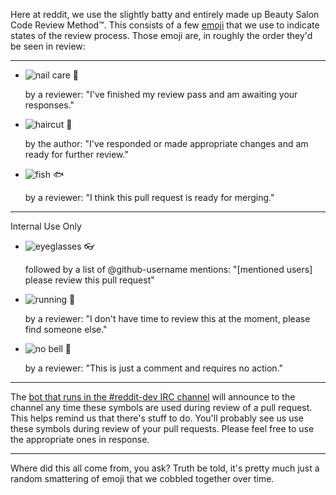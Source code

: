 Here at reddit, we use the slightly batty and entirely made up Beauty Salon Code Review Method™.  This consists of a few [emoji](http://www.emoji-cheat-sheet.com/) that we use to indicate states of the review process.  Those emoji are, in roughly the order they'd be seen in review:

***

* ![nail care](https://a248.e.akamai.net/assets.github.com/images/icons/emoji/nail_care.png?v5) :nail_care:

  by a reviewer: "I've finished my review pass and am awaiting your responses."

* ![haircut](https://a248.e.akamai.net/assets.github.com/images/icons/emoji/haircut.png?v5) :haircut:

  by the author: "I've responded or made appropriate changes and am ready for further review."

* ![fish](https://a248.e.akamai.net/assets.github.com/images/icons/emoji/fish.png?v5) :fish:

  by a reviewer: "I think this pull request is ready for merging."

***

Internal Use Only

* ![eyeglasses](https://a248.e.akamai.net/assets.github.com/images/icons/emoji/eyeglasses.png?v5) :eyeglasses:

  followed by a list of @github-username mentions: "[mentioned users] please review this pull request"

* ![running](https://a248.e.akamai.net/assets.github.com/images/icons/emoji/running.png?v5) :running:

  by a reviewer: "I don't have time to review this at the moment, please find someone else."

* ![no bell](https://a248.e.akamai.net/assets.github.com/images/icons/emoji/no_bell.png?v5) :no_bell:

  by a reviewer: "This is just a comment and requires no action."
***

The [bot that runs in the #reddit-dev IRC channel](https://github.com/spladug/harold) will announce to the channel any time these symbols are used during review of a pull request.  This helps remind us that there's stuff to do.  You'll probably see us use these symbols during review of your pull requests. Please feel free to use the appropriate ones in response.

***

Where did this all come from, you ask? Truth be told, it's pretty much just a random smattering of emoji that we cobbled together over time.